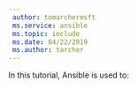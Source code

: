 ```yaml
---
 author: tomarchermsft
 ms.service: ansible
 ms.topic: include
 ms.date: 04/22/2019
 ms.author: tarcher
---
```


In this tutorial, Ansible is used to: